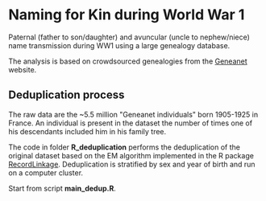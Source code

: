 # Naming for Kin during World War 1

Paternal (father to son/daughter) and avuncular (uncle to nephew/niece) name transmission during WW1 using a large genealogy database.

The analysis is based on crowdsourced genealogies from the [Geneanet](https://www.geneanet.org/) website. 

## Deduplication process

The raw data are the ~5.5 million "Geneanet individuals" born 1905-1925 in France. An individual is present in the dataset the number of times one of his descendants included him in his family tree.

The code in folder **R_deduplication** performs the deduplication of the original dataset based on the EM algorithm implemented in the R package [RecordLinkage](https://cran.r-project.org/web/packages/RecordLinkage/index.html). Deduplication is stratified by sex and year of birth and run on a computer cluster.

Start from script **main_dedup.R**.
